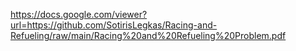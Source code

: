 https://docs.google.com/viewer?url=https://github.com/SotirisLegkas/Racing-and-Refueling/raw/main/Racing%20and%20Refueling%20Problem.pdf
